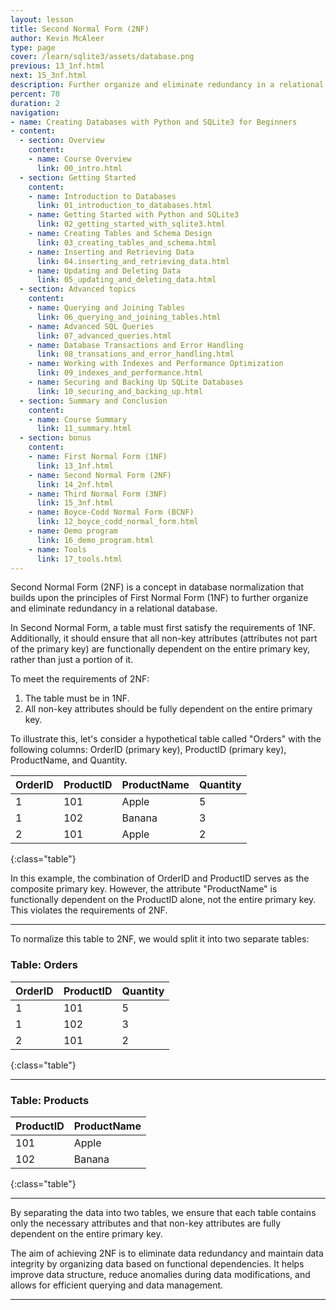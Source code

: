```yaml
---
layout: lesson
title: Second Normal Form (2NF)
author: Kevin McAleer
type: page
cover: /learn/sqlite3/assets/database.png
previous: 13_1nf.html
next: 15_3nf.html
description: Further organize and eliminate redundancy in a relational database
percent: 70
duration: 2
navigation:
- name: Creating Databases with Python and SQLite3 for Beginners
- content:
  - section: Overview
    content:
    - name: Course Overview
      link: 00_intro.html
  - section: Getting Started
    content:
    - name: Introduction to Databases
      link: 01_introduction_to_databases.html
    - name: Getting Started with Python and SQLite3
      link: 02_getting_started_with_sqlite3.html
    - name: Creating Tables and Schema Design
      link: 03_creating_tables_and_schema.html
    - name: Inserting and Retrieving Data
      link: 04.inserting_and_retrieving_data.html
    - name: Updating and Deleting Data
      link: 05_updating_and_deleting_data.html
  - section: Advanced topics
    content:
    - name: Querying and Joining Tables
      link: 06_querying_and_joining_tables.html
    - name: Advanced SQL Queries
      link: 07_advanced_queries.html
    - name: Database Transactions and Error Handling
      link: 08_transations_and_error_handling.html
    - name: Working with Indexes and Performance Optimization
      link: 09_indexes_and_performance.html
    - name: Securing and Backing Up SQLite Databases
      link: 10_securing_and_backing_up.html
  - section: Summary and Conclusion
    content:
    - name: Course Summary
      link: 11_summary.html
  - section: bonus
    content:
    - name: First Normal Form (1NF)
      link: 13_1nf.html
    - name: Second Normal Form (2NF)
      link: 14_2nf.html
    - name: Third Normal Form (3NF)
      link: 15_3nf.html
    - name: Boyce-Codd Normal Form (BCNF)
      link: 12_boyce_codd_normal_form.html
    - name: Demo program
      link: 16_demo_program.html
    - name: Tools
      link: 17_tools.html
---
```



Second Normal Form (2NF) is a concept in database normalization that builds upon the principles of First Normal Form (1NF) to further organize and eliminate redundancy in a relational database.

In Second Normal Form, a table must first satisfy the requirements of 1NF. Additionally, it should ensure that all non-key attributes (attributes not part of the primary key) are functionally dependent on the entire primary key, rather than just a portion of it.

To meet the requirements of 2NF:

1. The table must be in 1NF.
2. All non-key attributes should be fully dependent on the entire primary key.

To illustrate this, let's consider a hypothetical table called "Orders" with the following columns: OrderID (primary key), ProductID (primary key), ProductName, and Quantity.

| OrderID | ProductID | ProductName | Quantity |
|---------|-----------|-------------|----------|
| 1       | 101       | Apple       | 5        |
| 1       | 102       | Banana      | 3        |
| 2       | 101       | Apple       | 2        |
{:class="table"}

In this example, the combination of OrderID and ProductID serves as the composite primary key. However, the attribute "ProductName" is functionally dependent on the ProductID alone, not the entire primary key. This violates the requirements of 2NF.

---

To normalize this table to 2NF, we would split it into two separate tables:

### Table: Orders

| OrderID | ProductID | Quantity |
|---------|-----------|----------|
| 1       | 101       | 5        |
| 1       | 102       | 3        |
| 2       | 101       | 2        |
{:class="table"}

---

### Table: Products

| ProductID | ProductName |
|-----------|-------------|
| 101       | Apple       |
| 102       | Banana      |
{:class="table"}

---

By separating the data into two tables, we ensure that each table contains only the necessary attributes and that non-key attributes are fully dependent on the entire primary key.

The aim of achieving 2NF is to eliminate data redundancy and maintain data integrity by organizing data based on functional dependencies. It helps improve data structure, reduce anomalies during data modifications, and allows for efficient querying and data management.

---
